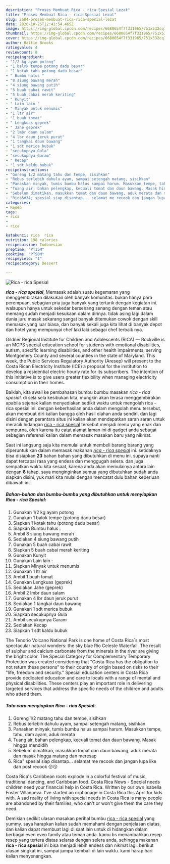 ```yaml
---
description: "Proses Membuat Rica - rica Spesial Lezat"
title: "Proses Membuat Rica - rica Spesial Lezat"
slug: 2684-proses-membuat-rica-rica-spesial-lezat
date: 2020-10-25T12:41:54.465Z
image: https://img-global.cpcdn.com/recipes/6680654f7f331965/751x532cq70/rica-rica-spesial-foto-resep-utama.jpg
thumbnail: https://img-global.cpcdn.com/recipes/6680654f7f331965/751x532cq70/rica-rica-spesial-foto-resep-utama.jpg
cover: https://img-global.cpcdn.com/recipes/6680654f7f331965/751x532cq70/rica-rica-spesial-foto-resep-utama.jpg
author: Hattie Brooks
ratingvalue: 4
reviewcount: 8
recipeingredient:
- "1/2 kg ayam potong"
- "1 balok tempe potong dadu besar"
- "1 kotak tahu potong dadu besar"
- " Bumbu halus "
- "8 siung bawang merah"
- "4 siung bawang putih"
- "5 buah cabai rawit"
- "5 buah cabai merah keriting"
- " Kunyit"
- " Lain lain "
- " Minyak untuk menumis"
- "1 ltr air"
- "1 buah tomat"
- " Lengkuas geprek"
- " Jahe geprek"
- "2 lmbr daun salam"
- "4 lbr daun jeruk purut"
- "1 tangkai daun bawang"
- "1 sdt merica bubuk"
- "secukupnya Gula"
- "secukupnya Garam"
- " Kecap"
- "1 sdt kaldu bubuk"
recipeinstructions:
- "Goreng 1/2 matang tahu dan tempe, sisihkan"
- "Rebus terlebih dahulu ayam, sampai setengah matang, sisihkan"
- "Panaskan minyak, tumis bumbu halus sampai harum. Masukkan tempe, tahu, dam ayam, aduk merata"
- "Tuang air, bahan pelengkap, kecuali tomat dan daun bawang. Masak hingga mendidih"
- "Sebelum dimatikan, masukkan tomat dan daun bawang, aduk merata dan masak hingga matang dan meresap"
- "Rica&#34; spesial siap disantap... selamat me recook dan jangan lupa like dan post recook 😚😚"
categories:
- Resep
tags:
- rica
- 
- rica

katakunci: rica  rica 
nutrition: 198 calories
recipecuisine: Indonesian
preptime: "PT15M"
cooktime: "PT50M"
recipeyield: "1"
recipecategory: Dessert

---
```



![Rica - rica Spesial](https://img-global.cpcdn.com/recipes/6680654f7f331965/751x532cq70/rica-rica-spesial-foto-resep-utama.jpg)

<b><i>rica - rica spesial</i></b>, Memasak adalah suatu kegemaran yang menggembirakan dilakukan oleh banyak komunitas. bukan hanya para perempuan, sebagian pria juga banyak yang tertarik dengan kegiatan ini. walaupun hanya untuk sekedar bersenang senang dengan teman atau memang sudah menjadi kesukaan dalam dirinya. tidak asing lagi dalam dunia juru masak sekarang sangat banyak ditemukan cowok dengan skill memasak yang luar biasa, dan banyak sekali juga kita lihat di banyak depot dan hotel yang mempunyai chef laki laki sebagai chef terbaik nya.

Gildner Regional Institute for Children and Adolescents (RICA) — Rockville is an MCPS special education school for students with emotional disabilities, autism, specific learning disabilities, and other health impairments, serving Montgomery County and several counties in the state of Maryland. This week, the Public Services Regulatory Authority (Aresep) will present to the Costa Rican Electricity Institute (ICE) a proposal for the institution to develop a residential electric hourly rate for its subscribers. The intention of this initiative is to give users greater flexibility when managing electricity consumption in their homes.

Baiklah, kita awali ke pembahasan bumbu bumbu masakan <i>rica - rica spesial</i>. di sela sela kesibukan kita, mungkin akan terasa menggembirakan apabila sejenak kalian menyediakan sedikit waktu untuk mengolah rica - rica spesial ini. dengan keberhasilan anda dalam mengolah menu tersebut, akan membuat diri kalian bangga oleh hasil olahan anda sendiri. dan lagi disini dengan perantara situs ini kalian akan mendapatkan saran saran untuk meracik hidangan <u>rica - rica spesial</u> tersebut menjadi menu yang enak dan sempurna, oleh karena itu catat alamat laman ini di gadget anda sebagai sebagian referensi kalian dalam memasak masakan baru yang nikmat.


Saat ini langsung saja kita memulai untuk membeli barang barang yang diperuntuk kan dalam memasak makanan <u><i>rica - rica spesial</i></u> ini. setidaknya bisa disiapkan <b>23</b> bahan bahan yang dibutuhkan di menu ini. supaya nanti dapat tercapai rasa yang endess dan menggugah selera. dan juga sempatkan waktu kita sesaat, karena anda akan memulainya antara lain dengan <b>6</b> tahap. saya menginginkan semua yang dibutuhkan sudah anda siapkan disini, yuk mari kita mulai dengan mencatat dulu bahan keperluan dibawah ini.

<!--inarticleads1-->

##### Bahan-bahan dan bumbu-bumbu yang dibutuhkan untuk menyiapkan Rica - rica Spesial:

1. Gunakan 1/2 kg ayam potong
1. Gunakan 1 balok tempe (potong dadu besar)
1. Siapkan 1 kotak tahu (potong dadu besar)
1. Siapkan  Bumbu halus :
1. Ambil 8 siung bawang merah
1. Sediakan 4 siung bawang putih
1. Gunakan 5 buah cabai rawit
1. Siapkan 5 buah cabai merah keriting
1. Gunakan  Kunyit
1. Gunakan  Lain lain :
1. Siapkan  Minyak untuk menumis
1. Gunakan 1 ltr air
1. Ambil 1 buah tomat
1. Gunakan  Lengkuas (geprek)
1. Sediakan  Jahe (geprek)
1. Ambil 2 lmbr daun salam
1. Gunakan 4 lbr daun jeruk purut
1. Sediakan 1 tangkai daun bawang
1. Gunakan 1 sdt merica bubuk
1. Siapkan secukupnya Gula
1. Ambil secukupnya Garam
1. Sediakan  Kecap
1. Siapkan 1 sdt kaldu bubuk


The Tenorio Volcano National Park is one home of Costa Rica´s most spectacular natural wonders: the sky blue Río Celeste Waterfall. The result of sulphur and calcium carbonate from the minerals in the river are giving the bright color. The Special Category for Complementary Temporary Protection was created considering that &#34;Costa Rica has the obligation to not return these persons&#34; to their country of origin based on risks to their &#34;life, freedom and security.&#34; Special education centers in Costa Rica provide dedicated education and care to locals with a range of mental and physical disabilities. These centers play an important role in delivering targeted services that address the specific needs of the children and adults who attend them. 

<!--inarticleads2-->

##### Tata cara menyiapkan Rica - rica Spesial:

1. Goreng 1/2 matang tahu dan tempe, sisihkan
1. Rebus terlebih dahulu ayam, sampai setengah matang, sisihkan
1. Panaskan minyak, tumis bumbu halus sampai harum. Masukkan tempe, tahu, dam ayam, aduk merata
1. Tuang air, bahan pelengkap, kecuali tomat dan daun bawang. Masak hingga mendidih
1. Sebelum dimatikan, masukkan tomat dan daun bawang, aduk merata dan masak hingga matang dan meresap
1. Rica&#34; spesial siap disantap... selamat me recook dan jangan lupa like dan post recook 😚😚


Costa Rica&#39;s Caribbean roots explode in a colorful festival of music, traditional dancing, and Caribbean food. Costa Rica News - Special needs children need your financial help in Costa Rica. Written by our own Isabella Foster Villanueva. I&#39;ve started an orphanage in Costa Rica this April for kids with. A sad reality of living with special needs in Costa Rica is many people are abandoned by their families, who can&#39;t or won&#39;t give them the care they need. 

Demikian sedikit ulasan masakan perihal bumbu <u>rica - rica spesial</u> yang yummy. saya harapkan kalian sudah memahami dengan penjelasan diatas, dan kalian dapat membuat lagi di saat lain untuk di hidangkan dalam berbagai even even family atau teman anda. kamu bs menambahkan resep resep yang tertera diatas selaras dengan selera anda, sehingga makanan <b>rica - rica spesial</b> ini bisa menjadi lebih endess dan nikmat lagi. berikut ulasan singkat ini, sampai jumpa kembali di lain waktu. kami harap hari kalian menyenangkan.
